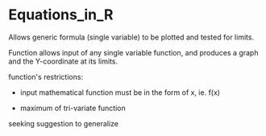 # Equations_in_R
Allows generic formula (single variable) to be plotted and tested for limits. 


Function allows input of any single variable function, and produces a graph and the Y-coordinate at its limits. 

function's restrictions:

- input mathematical function must be in the form of x, ie. f(x)

- maximum of tri-variate function

seeking suggestion to generalize
